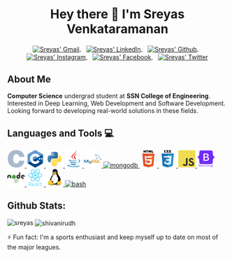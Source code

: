 <h1 align="center"> Hey there 👋 I'm Sreyas Venkataramanan </h1>

<p align = "center">
 <a href="mailto:sreyasv13@gmail.com">
  <img align="center" alt="Sreyas' Gmail" width="30px" src="https://www.vectorlogo.zone/logos/gmail/gmail-icon.svg" />
</a>&nbsp;&nbsp;
<a href="https://www.linkedin.com/in/sreyas-venkataramanan/">
  <img align="center" alt="Sreyas' LinkedIn" width="30px" src="https://www.vectorlogo.zone/logos/linkedin/linkedin-icon.svg" />
</a>&nbsp;&nbsp;
<a href="https://github.com/imsreyas7">
  <img align="center" alt="Sreyas' Github" width="30px" src="https://cdn.jsdelivr.net/npm/simple-icons@v3/icons/github.svg" />
</a>&nbsp;&nbsp;
<a href="https://www.instagram.com/imsreyas_7/">
  <img align="center" alt="Sreyas' Instagram" width="30px" src="https://www.vectorlogo.zone/logos/instagram/instagram-icon.svg" />
</a>&nbsp;&nbsp;
<a href="https://www.facebook.com/imsreyas.7/">
  <img align="center" alt="Sreyas' Facebook" width="30px" src="https://www.vectorlogo.zone/logos/facebook/facebook-official.svg" />
</a>&nbsp;&nbsp;
<a href="https://twitter.com/imsreyas_7">
  <img align="center" alt="Sreyas' Twitter" width="30px" src="https://www.vectorlogo.zone/logos/twitter/twitter-official.svg" />
</a>
</p>

## About Me 

<strong>Computer Science</strong> undergrad student at <strong>SSN College of Engineering</strong>. <br>
Interested in Deep Learning, Web Development and Software Development. <br>
Looking forward to  developing real-world solutions in these fields. <br>

## Languages and Tools :computer:

<p>
<a href="https://www.cprogramming.com/" target="_blank"> <img src="https://raw.githubusercontent.com/devicons/devicon/master/icons/c/c-original.svg" alt="c" width="40" height="40"/> </a> 
<a href="https://www.w3schools.com/cpp/" target="_blank"> <img src="https://raw.githubusercontent.com/devicons/devicon/master/icons/cplusplus/cplusplus-original.svg" alt="cplusplus" width="40" height="40"/> </a>
<a href="https://www.python.org" target="_blank"> <img src="https://raw.githubusercontent.com/devicons/devicon/master/icons/python/python-original.svg" alt="python" width="40" height="40"/> </a> 
  <a href="https://www.java.com" target="_blank"> <img src="https://raw.githubusercontent.com/devicons/devicon/master/icons/java/java-original.svg" alt="java" width="40" height="40"/> </a> 
  <a href="https://www.mysql.com/" target="_blank"> <img src="https://raw.githubusercontent.com/devicons/devicon/master/icons/mysql/mysql-original-wordmark.svg" alt="mysql" width="40" height="40"/> </a> 
  <a href="https://www.mongodb.com/3" target="_blank"> <img src="https://www.vectorlogo.zone/logos/mongodb/mongodb-ar21.svg" alt="mongodb" width="40" height="40"/> </a> 
  <a href="https://www.w3.org/html/" target="_blank"> <img src="https://raw.githubusercontent.com/devicons/devicon/master/icons/html5/html5-original-wordmark.svg" alt="html5" width="40" height="40"/> </a> 
  <a href="https://www.w3schools.com/css/" target="_blank"> <img src="https://raw.githubusercontent.com/devicons/devicon/master/icons/css3/css3-original-wordmark.svg" alt="css3" width="40" height="40"/> </a> 
<a href="https://developer.mozilla.org/en-US/docs/Web/JavaScript" target="_blank"> <img src="https://raw.githubusercontent.com/devicons/devicon/master/icons/javascript/javascript-original.svg" alt="javascript" width="40" height="40"/> </a>  
<a href="https://getbootstrap.com" target="_blank"> <img src="https://raw.githubusercontent.com/devicons/devicon/master/icons/bootstrap/bootstrap-plain-wordmark.svg" alt="bootstrap" width="40" height="40"/> </a>
  <a href="https://nodejs.org" target="_blank"> <img src="https://raw.githubusercontent.com/devicons/devicon/master/icons/nodejs/nodejs-original-wordmark.svg" alt="nodejs" width="40" height="40"/> </a> 
  <a href="https://reactjs.org/" target="_blank"> <img src="https://raw.githubusercontent.com/devicons/devicon/master/icons/react/react-original-wordmark.svg" alt="react" width="40" height="40"/> </a> 
  <a href="https://www.linux.org/" target="_blank"> <img src="https://raw.githubusercontent.com/devicons/devicon/master/icons/linux/linux-original.svg" alt="linux" width="40" height="40"/> </a> 
  <a href="https://www.gnu.org/software/bash/" target="_blank"> <img src="https://www.vectorlogo.zone/logos/gnu_bash/gnu_bash-official.svg" alt="bash" width="40" height="40"/> </a> 
</p>

## Github Stats:
<p><img align="left" src="https://github-readme-stats.vercel.app/api/top-langs?username=imsreyas7&&theme=dark&show_icons=true&locale=en&layout=compact" alt="sreyas" /></p>

<p>&nbsp;<img align="center" src="https://github-readme-stats.vercel.app/api?username=imsreyas7&&theme=dark&show_icons=true&locale=en" alt="shivanirudh" /></p>


⚡ Fun fact: I'm a sports enthusiast and keep myself up to date on most of the major leagues.

